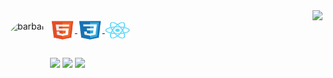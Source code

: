 
<div align="center">
  <a href="https://github.com/barbarakessiah">
  <img align="right" height="180em" src="https://github-readme-stats.vercel.app/api?username=barbarakessiah&show_icons=true&theme=dracula&include_all_commits=true&count_private=true"/>
</div>
  
<div style="display: inline_block"><br>
   <img align="center" alt="barbara-HTML" height="30" width="40" src="https://raw.githubusercontent.com/devicons/devicon/master/icons/html5/html5-original.svg">
  <img align="center" alt="barbara-CSS" height="30" width="40" src="https://raw.githubusercontent.com/devicons/devicon/master/icons/css3/css3-original.svg">
  <img align="center" alt="barbara-React" height="30" width="40" src="https://raw.githubusercontent.com/devicons/devicon/master/icons/react/react-original.svg">
  <img align="left" alt="barbara" height="150" style="border-radius:50px;" src="https://i.picasion.com/pic92/4cc600fb1d7297f85226058f66e09299.gif">
</div>
  
  ##
 
<div> 
  <a href="https://instagram.com/barbara.kess" target="_blank"><img src="https://img.shields.io/badge/-Instagram-%23E4405F?style=for-the-badge&logo=instagram&logoColor=white" target="_blank"></a>
 <a href="https://discord.gg/wagxzStdcR" target="_blank"><img src="https://img.shields.io/badge/Discord-7289DA?style=for-the-badge&logo=discord&logoColor=white" target="_blank"></a> 
  <a href = "mailto:contatorabarbara.kessiah@gmail.com"><img src="https://img.shields.io/badge/-Gmail-%23333?style=for-the-badge&logo=gmail&logoColor=white" target="_blank"></a>
  </a>
</div>

